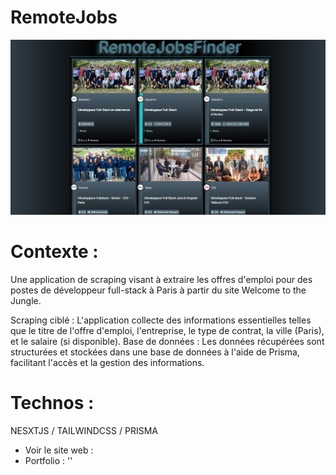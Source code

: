 # RemoteJobs

![RemoteJobs](components/img/desk.webp?raw=true "RemoteJobs")

# Contexte :

Une application de scraping visant à extraire les offres d'emploi pour des postes de développeur full-stack à Paris à partir du site Welcome to the Jungle.

Scraping ciblé : L'application collecte des informations essentielles telles que le titre de l'offre d'emploi, l'entreprise, le type de contrat, la ville (Paris), et le salaire (si disponible).
Base de données : Les données récupérées sont structurées et stockées dans une base de données à l'aide de Prisma, facilitant l'accès et la gestion des informations.

# Technos :

NESXTJS / TAILWINDCSS / PRISMA

- Voir le site web :
- Portfolio : ''
